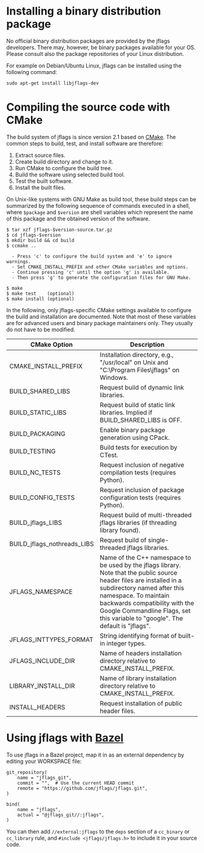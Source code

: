 Installing a binary distribution package
========================================

No official binary distribution packages are provided by the jflags developers.
There may, however, be binary packages available for your OS. Please consult
also the package repositories of your Linux distribution.

For example on Debian/Ubuntu Linux, jflags can be installed using the
following command:

    sudo apt-get install libjflags-dev


Compiling the source code with CMake
=========================

The build system of jflags is since version 2.1 based on [CMake](http://cmake.org).
The common steps to build, test, and install software are therefore:

1. Extract source files.
2. Create build directory and change to it.
3. Run CMake to configure the build tree.
4. Build the software using selected build tool.
5. Test the built software.
6. Install the built files.

On Unix-like systems with GNU Make as build tool, these build steps can be
summarized by the following sequence of commands executed in a shell,
where ```$package``` and ```$version``` are shell variables which represent
the name of this package and the obtained version of the software.

    $ tar xzf jflags-$version-source.tar.gz
    $ cd jflags-$version
    $ mkdir build && cd build
    $ ccmake ..
    
      - Press 'c' to configure the build system and 'e' to ignore warnings.
      - Set CMAKE_INSTALL_PREFIX and other CMake variables and options.
      - Continue pressing 'c' until the option 'g' is available.
      - Then press 'g' to generate the configuration files for GNU Make.
    
    $ make
    $ make test    (optional)
    $ make install (optional)

In the following, only jflags-specific CMake settings available to
configure the build and installation are documented. Note that most of these
variables are for advanced users and binary package maintainers only.
They usually do not have to be modified.


CMake Option                | Description
--------------------------- | -------------------------------------------------------
CMAKE_INSTALL_PREFIX        | Installation directory, e.g., "/usr/local" on Unix and "C:\Program Files\jflags" on Windows.
BUILD_SHARED_LIBS           | Request build of dynamic link libraries.
BUILD_STATIC_LIBS           | Request build of static link libraries. Implied if BUILD_SHARED_LIBS is OFF.
BUILD_PACKAGING             | Enable binary package generation using CPack.
BUILD_TESTING               | Build tests for execution by CTest.
BUILD_NC_TESTS              | Request inclusion of negative compilation tests (requires Python).
BUILD_CONFIG_TESTS          | Request inclusion of package configuration tests (requires Python).
BUILD_jflags_LIBS           | Request build of multi-threaded jflags libraries (if threading library found).
BUILD_jflags_nothreads_LIBS | Request build of single-threaded jflags libraries.
JFLAGS_NAMESPACE            | Name of the C++ namespace to be used by the jflags library. Note that the public source header files are installed in a subdirectory named after this namespace. To maintain backwards compatibility with the Google Commandline Flags, set this variable to "google". The default is "jflags".
JFLAGS_INTTYPES_FORMAT      | String identifying format of built-in integer types.
JFLAGS_INCLUDE_DIR          | Name of headers installation directory relative to CMAKE_INSTALL_PREFIX.
LIBRARY_INSTALL_DIR         | Name of library installation directory relative to CMAKE_INSTALL_PREFIX.
INSTALL_HEADERS             | Request installation of public header files.

Using jflags with [Bazel](http://bazel.io)
=========================

To use jflags in a Bazel project, map it in as an external dependency by editing
your WORKSPACE file:

    git_repository(
        name = "jflags_git",
        commit = "",  # Use the current HEAD commit
        remote = "https://github.com/jflags/jflags.git",
    )

    bind(
        name = "jflags",
        actual = "@jflags_git//:jflags",
    )

You can then add `//external:jflags` to the `deps` section of a `cc_binary` or
`cc_library` rule, and `#include <jflags/jflags.h>` to include it in your source
code.
